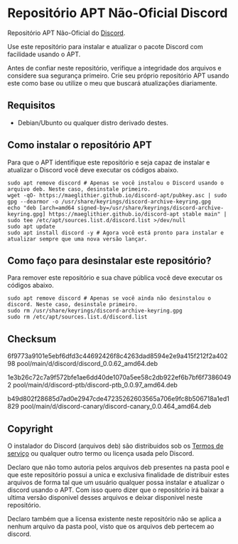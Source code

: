 # Repositório APT Não-Oficial Discord

Repositório APT Não-Oficial do [Discord](https://discord.com).

Use este repositório para instalar e atualizar o pacote Discord com facilidade usando o APT.

Antes de confiar neste repositório, verifique a integridade dos arquivos e considere sua segurança primeiro. Crie seu próprio repositório APT usando este como base ou utilize o meu que buscará atualizações diariamente.

## Requisitos

* Debian/Ubunto ou qualquer distro derivado destes.

## Como instalar o repositório APT

Para que o APT identifique este repositório e seja capaz de instalar e atualizar o Discord você deve executar os códigos abaixo.

```shell
sudo apt remove discord # Apenas se você instalou o Discord usando o arquivo deb. Neste caso, desinstale primeiro.
wget -qO- https://maeglithier.github.io/discord-apt/pubkey.asc | sudo gpg --dearmor -o /usr/share/keyrings/discord-archive-keyring.gpg
echo "deb [arch=amd64 signed-by=/usr/share/keyrings/discord-archive-keyring.gpg] https://maeglithier.github.io/discord-apt stable main" | sudo tee /etc/apt/sources.list.d/discord.list >/dev/null
sudo apt update
sudo apt install discord -y # Agora você está pronto para instalar e atualizar sempre que uma nova versão lançar.
```

## Como faço para desinstalar este repositório?

Para remover este repositório e sua chave pública você deve executar os códigos abaixo.

```shell
sudo apt remove discord # Apenas se você ainda não desinstalou o discord. Neste caso, desinstale primeiro.
sudo rm /usr/share/keyrings/discord-archive-keyring.gpg
sudo rm /etc/apt/sources.list.d/discord.list
```

## Checksum

6f9773a9101e5ebf6dfd3c44692426f8c4263dad8594e2e9a415f212f2a40298  pool/main/d/discord/discord_0.0.62_amd64.deb

1e3b26c72c7a9f572bfe1ae6dd40de1070a5ee58c2db922ef6b7bf6f73860492  pool/main/d/discord-ptb/discord-ptb_0.0.97_amd64.deb

b49d802f28685d7ad0e2947cde47235262603565a706e9fc8b506718a1ed1829  pool/main/d/discord-canary/discord-canary_0.0.464_amd64.deb

## Copyright

O instalador do Discord (arquivos deb) são distribuidos sob os [Termos de serviço](https://discord.com/terms) ou qualquer outro termo ou licença usada pelo Discord.

Declaro que não tomo autoria pelos arquivos deb presentes na pasta pool e que este repositório possui a unica e exclusiva finalidade de distribuir estes arquivos de forma tal que um usuário qualquer possa instalar e atualizar o discord usando o APT. Com isso quero dizer que o repositório irá baixar a ultima versão disponivel desses arquivos e deixar disponivel neste repositório.

Declaro também que a licensa existente neste repositório não se aplica a nenhum arquivo da pasta pool, visto que os arquivos deb pertecem ao discord.
